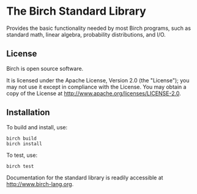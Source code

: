 # The Birch Standard Library

Provides the basic functionality needed by most Birch programs, such as standard math, linear algebra, probability distributions, and I/O.


## License

Birch is open source software.

It is licensed under the Apache License, Version 2.0 (the "License"); you may not use it except in compliance with the License. You may obtain a copy of the License at <http://www.apache.org/licenses/LICENSE-2.0>.


## Installation

To build and install, use:

    birch build
    birch install
    
To test, use:

    birch test

Documentation for the standard library is readily accessible at <http://www.birch-lang.org>.
